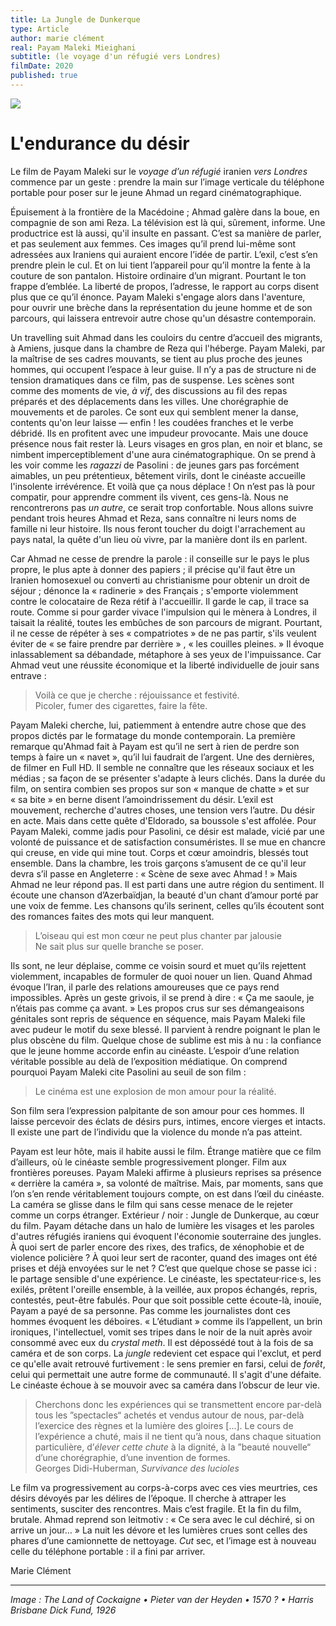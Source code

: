 ```yaml
---
title: La Jungle de Dunkerque
type: Article
author: marie clément
real: Payam Maleki Mieighani
subtitle: (le voyage d'un réfugié vers Londres)
filmDate: 2020
published: true
---
```

![](jungle.jpg)

# L'endurance du désir

Le film de Payam Maleki sur le *voyage d’un réfugié* iranien *vers Londres* commence par un geste&nbsp;&colon; prendre la main sur l’image verticale du téléphone portable pour poser sur le jeune Ahmad un regard cinématographique.  

Épuisement à la frontière de la Macédoine&nbsp;&semi; Ahmad galère dans la boue, en compagnie de son ami Reza. La télévision est là qui, sûrement, informe. Une productrice est là aussi, qu'il insulte en passant. C’est sa manière de parler, et pas seulement aux femmes. Ces images qu’il prend lui-même sont adressées aux Iraniens qui auraient encore l’idée de partir. L’exil, c’est s’en prendre plein le cul. Et on lui tient l’appareil pour qu’il montre la fente à la couture de son pantalon. Histoire ordinaire d’un migrant. Pourtant le ton frappe d’emblée. La liberté de propos, l’adresse, le rapport au corps disent plus que ce qu’il énonce. Payam Maleki s'engage alors dans l'aventure, pour ouvrir une brèche dans la représentation du jeune homme et de son parcours, qui laissera entrevoir autre chose qu'un désastre contemporain. 

Un travelling suit Ahmad dans les couloirs du centre d’accueil des migrants, à Amiens, jusque dans la chambre de Reza qui l'héberge. Payam Maleki, par la maîtrise de ses cadres mouvants, se tient au plus proche des jeunes hommes, qui occupent l’espace à leur guise. Il n’y a pas de structure ni de tension dramatiques dans ce film, pas de suspense. Les scènes sont comme des moments de vie, _à vif_, des discussions au fil des repas préparés et des déplacements dans les villes. Une chorégraphie de mouvements et de paroles. Ce sont eux qui semblent mener la danse, contents qu'on leur laisse &mdash;&nbsp;enfin&nbsp;&excl; les coudées franches et le verbe débridé. Ils en profitent avec une impudeur provocante. Mais une douce présence nous fait rester là. Leurs visages en gros plan, en noir et blanc, se nimbent imperceptiblement d'une aura cinématographique. On se prend à les voir comme les _ragazzi_ de Pasolini&nbsp;&colon; de jeunes gars pas forcément aimables, un peu prétentieux, bêtement virils, dont le cinéaste accueille l'insolente irrévérence. Et voilà que ça nous déplace&nbsp;&excl; On n’est pas là pour compatir, pour apprendre comment ils vivent, ces gens-là. Nous ne rencontrerons pas _un autre_, ce serait trop confortable. Nous allons suivre pendant trois heures Ahmad et Reza, sans connaître ni leurs noms de famille ni leur histoire. Ils nous feront toucher du doigt l'arrachement au pays natal, la quête d'un lieu où vivre, par la manière dont ils en parlent. 

Car Ahmad ne cesse de prendre la parole&nbsp;&colon; il conseille sur le pays le plus propre, le plus apte à donner des papiers&nbsp;&semi; il précise qu'il faut être un Iranien homosexuel ou converti au christianisme pour obtenir un droit de séjour&nbsp;&semi; dénonce la &laquo;&nbsp;radinerie&nbsp;&raquo; des Français&nbsp;&semi; s'emporte violemment contre le colocataire de Reza rétif à l'accueillir. Il garde le cap, il trace sa route. Comme si pour garder vivace l'impulsion qui le mènera à Londres, il taisait la réalité, toutes les embûches de son parcours de migrant. Pourtant, il ne cesse de répéter à ses &laquo;&nbsp;compatriotes&nbsp;&raquo; de ne pas partir, s'ils veulent éviter de &laquo;&nbsp;se faire prendre par derrière&nbsp;&raquo; , &laquo;&nbsp;les couilles pleines.&nbsp;&raquo; Il évoque inlassablement sa débandade, métaphore à ses yeux de l'impuissance. Car Ahmad veut une réussite économique et la liberté individuelle de jouir sans entrave&nbsp;&colon;

> Voilà ce que je cherche&nbsp;&colon; réjouissance et festivité.  
Picoler, fumer des cigarettes, faire la fête.

Payam Maleki cherche, lui, patiemment à entendre autre chose que des propos dictés par le formatage du monde contemporain. La première remarque qu'Ahmad fait à Payam est qu’il ne sert à rien de perdre son temps à faire un &laquo;&nbsp;navet&nbsp;&raquo;, qu’il lui faudrait de l’argent. Une des dernières, de filmer en Full HD. Il semble ne connaître que les réseaux sociaux et les médias&nbsp;&semi; sa façon de se présenter s'adapte à leurs clichés. 
Dans la durée du film, on sentira combien ses propos sur son &laquo;&nbsp;manque de chatte&nbsp;&raquo; et sur &laquo;&nbsp;sa bite&nbsp;&raquo; en berne disent l’amoindrissement du désir. L’exil est mouvement, recherche d'autres choses, une tension vers l’autre. Du désir en acte. Mais dans cette quête d'Eldorado, sa boussole s'est affolée. Pour Payam Maleki, comme jadis pour Pasolini, ce désir est malade, vicié par une volonté de puissance et de satisfaction consuméristes. Il se mue en chancre qui creuse, en vide qui mine tout. Corps et cœur amoindris, blessés tout ensemble. Dans la chambre, les trois garçons s’amusent de ce qu'il leur devra s’il passe en Angleterre&nbsp;&colon; &laquo;&nbsp;Scène de sexe avec Ahmad&nbsp;&excl;&nbsp;&raquo; Mais  Ahmad ne leur répond pas. Il est parti dans une autre région du sentiment. Il écoute une chanson d’Azerbaïdjan, la beauté d'un chant d’amour porté par une voix de femme. Les chansons qu’ils serinent, celles qu’ils écoutent sont des romances faites des mots qui leur manquent. 

> L’oiseau qui est mon cœur ne peut plus chanter par jalousie  
Ne sait plus sur quelle branche se poser.

Ils sont, ne leur déplaise, comme ce voisin sourd et muet qu’ils rejettent violemment, incapables de formuler de quoi nouer un lien. Quand Ahmad évoque l’Iran, il parle des relations amoureuses que ce pays rend impossibles. Après un geste grivois, il se prend à dire&nbsp;&colon; &laquo;&nbsp;Ça me saoule, je n’étais pas comme ça avant.&nbsp;&raquo; Les propos crus sur ses démangeaisons génitales sont repris de séquence en séquence, mais Payam Maleki file avec pudeur le motif du sexe blessé. Il parvient à rendre poignant le plan le plus obscène du film. Quelque chose de sublime est mis à nu&nbsp;&colon; la confiance que le jeune homme accorde enfin au cinéaste. L’espoir d’une relation véritable possible au delà de l’exposition médiatique. On comprend pourquoi Payam Maleki cite Pasolini au seuil de son film&nbsp;&colon;

> Le cinéma est une explosion de mon amour pour la réalité. 

Son film sera l’expression palpitante de son amour pour ces hommes. Il laisse percevoir des éclats de désirs purs, intimes, encore vierges et intacts. Il existe une part de l’individu que la violence du monde n’a pas atteint. 

Payam est leur hôte, mais il habite aussi le film. Étrange matière que ce film d’ailleurs, où le cinéaste semble progressivement plonger. Film aux frontières poreuses. Payam Maleki affirme à plusieurs reprises sa présence &laquo;&nbsp;derrière la caméra&nbsp;&raquo;, sa volonté de maîtrise. Mais, par moments, sans que l’on s’en rende véritablement toujours compte, on est dans l’œil du cinéaste. La caméra se glisse dans le film qui sans cesse menace de le rejeter comme un corps étranger. Extérieur&nbsp;/&nbsp;noir&nbsp;&colon; Jungle de Dunkerque, au cœur du film. Payam détache dans un halo de lumière les visages et les paroles d'autres réfugiés iraniens qui évoquent l'économie souterraine des jungles. À quoi sert de parler encore des rixes, des trafics, de xénophobie et de violence policière&nbsp;&quest; À quoi leur sert de raconter, quand des images ont été prises et déjà envoyées sur le net&nbsp;&quest; C’est que quelque chose se passe ici&nbsp;&colon; le partage sensible d'une expérience. Le cinéaste, les spectateur&middot;rice&middot;s, les exilés, prêtent l'oreille ensemble, à la veillée, aux  propos échangés, repris, contestés, peut-être fabulés. Pour que soit possible cette écoute-là, inouïe, Payam a payé de sa personne. Pas comme les journalistes dont ces hommes évoquent les déboires. &laquo;&nbsp;L’étudiant&nbsp;&raquo; comme ils l’appellent, un brin ironiques, l'intellectuel, vomit ses tripes dans le noir de la nuit après avoir consommé avec eux du *crystal meth*. Il est dépossédé tout à la fois de sa caméra et de son corps. La _jungle_ redevient cet espace qui l'exclut, et perd ce qu'elle avait retrouvé furtivement&nbsp;&colon; le sens premier en farsi, celui de _forêt_, celui qui permettait une autre forme de communauté. Il s'agit d'une défaite. Le cinéaste échoue à se mouvoir avec sa caméra dans l’obscur de leur vie.

 > Cherchons donc les expériences qui se transmettent encore par-delà tous les &rdquo;spectacles&ldquo; achetés et vendus autour de nous, par-delà l’exercice des règnes et la lumière des gloires […]. Le cours de l’expérience a chuté, mais il ne tient qu’à nous, dans chaque situation particulière, d’_élever cette chute_ à la dignité, à la &rdquo;beauté nouvelle&ldquo; d’une chorégraphie, d’une invention de formes.     
Georges Didi-Huberman, _Survivance des lucioles_

Le film va progressivement au corps-à-corps avec ces vies meurtries, ces désirs dévoyés par les délires de l’époque. Il cherche à attraper les sentiments, susciter des rencontres. Mais c’est fragile. Et la fin du film, brutale. Ahmad reprend son leitmotiv&nbsp;&colon; &laquo;&nbsp;Ce sera avec le cul déchiré, si on arrive un jour…&nbsp;&raquo; La nuit les dévore et les lumières crues sont celles des phares d’une camionnette de nettoyage. _Cut_ sec, et l’image est à nouveau celle du téléphone portable&nbsp;&colon; il a fini par arriver.

Marie Clément

----
<!--*Image : The Land of Cockaigne • Pieter van der Heyden • 1570 • Harris Brisbane Dick Funds, and Joseph Pulitzer Bequest, 1926*-->

*Image : The Land of Cockaigne • Pieter van der Heyden • 1570 ? • Harris Brisbane Dick Fund, 1926* 

